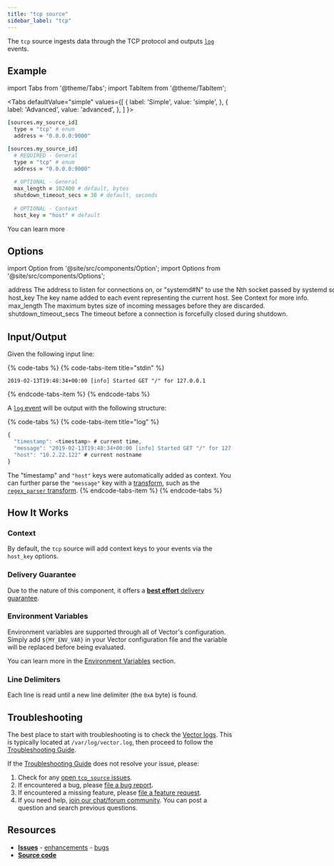 ```yaml
---
title: "tcp source" 
sidebar_label: "tcp"
---
```


The `tcp` source ingests data through the TCP protocol and outputs [`log`][docs.data-model.log] events.

## Example

import Tabs from '@theme/Tabs';
import TabItem from '@theme/TabItem';

<Tabs
  defaultValue="simple"
  values={[
    { label: 'Simple', value: 'simple', },
    { label: 'Advanced', value: 'advanced', },
  ]
}>
<TabItem value="simple">

```coffeescript
[sources.my_source_id]
  type = "tcp" # enum
  address = "0.0.0.0:9000"
```

</TabItem>
<TabItem value="advanced">

```coffeescript
[sources.my_source_id]
  # REQUIRED - General
  type = "tcp" # enum
  address = "0.0.0.0:9000"
  
  # OPTIONAL - General
  max_length = 102400 # default, bytes
  shutdown_timeout_secs = 30 # default, seconds
  
  # OPTIONAL - Context
  host_key = "host" # default
```

</TabItem>

</Tabs>

You can learn more

## Options

import Option from '@site/src/components/Option';
import Options from '@site/src/components/Options';

<Options filters={true}>


<Option
  defaultValue={null}
  enumValues={null}
  examples={["0.0.0.0:9000","systemd","systemd#3"]}
  name={"address"}
  nullable={false}
  path={null}
  relevantWhen={null}
  required={true}
  simple={true}
  type={"string"}
  unit={null}>

### address

The address to listen for connections on, or "systemd#N" to use the Nth socket passed by systemd socket activation. 


</Option>


<Option
  defaultValue={"host"}
  enumValues={null}
  examples={["host"]}
  name={"host_key"}
  nullable={false}
  path={null}
  relevantWhen={null}
  required={false}
  simple={false}
  type={"string"}
  unit={null}>

### host_key

The key name added to each event representing the current host. See [Context](#context) for more info.


</Option>


<Option
  defaultValue={102400}
  enumValues={null}
  examples={[102400]}
  name={"max_length"}
  nullable={true}
  path={null}
  relevantWhen={null}
  required={false}
  simple={false}
  type={"int"}
  unit={"bytes"}>

### max_length

The maximum bytes size of incoming messages before they are discarded.


</Option>


<Option
  defaultValue={30}
  enumValues={null}
  examples={[30]}
  name={"shutdown_timeout_secs"}
  nullable={false}
  path={null}
  relevantWhen={null}
  required={false}
  simple={false}
  type={"int"}
  unit={"seconds"}>

### shutdown_timeout_secs

The timeout before a connection is forcefully closed during shutdown.


</Option>


</Options>

## Input/Output

Given the following input line:

{% code-tabs %}
{% code-tabs-item title="stdin" %}
```
2019-02-13T19:48:34+00:00 [info] Started GET "/" for 127.0.0.1
```
{% endcode-tabs-item %}
{% endcode-tabs %}

A [`log` event][docs.data-model.log] will be output with the following structure:

{% code-tabs %}
{% code-tabs-item title="log" %}
```javascript
{
  "timestamp": <timestamp> # current time,
  "message": "2019-02-13T19:48:34+00:00 [info] Started GET "/" for 127.0.0.1",
  "host": "10.2.22.122" # current nostname
}
```

The "timestamp" and `"host"` keys were automatically added as context. You can
further parse the `"message"` key with a [transform][docs.transforms], such as
the [`regex_parser` transform][docs.transforms.regex_parser].
{% endcode-tabs-item %}
{% endcode-tabs %}

## How It Works

### Context

By default, the `tcp` source will add context
keys to your events via the `host_key`
options.

### Delivery Guarantee

Due to the nature of this component, it offers a
[**best effort** delivery guarantee][docs.guarantees#best-effort-delivery].

### Environment Variables

Environment variables are supported through all of Vector's configuration.
Simply add `${MY_ENV_VAR}` in your Vector configuration file and the variable
will be replaced before being evaluated.

You can learn more in the [Environment Variables][docs.configuration#environment-variables]
section.

### Line Delimiters

Each line is read until a new line delimiter (the `0xA` byte) is found.

## Troubleshooting

The best place to start with troubleshooting is to check the
[Vector logs][docs.monitoring#logs]. This is typically located at
`/var/log/vector.log`, then proceed to follow the
[Troubleshooting Guide][docs.troubleshooting].

If the [Troubleshooting Guide][docs.troubleshooting] does not resolve your
issue, please:

1. Check for any [open `tcp_source` issues][urls.tcp_source_issues].
2. If encountered a bug, please [file a bug report][urls.new_tcp_source_bug].
3. If encountered a missing feature, please [file a feature request][urls.new_tcp_source_enhancement].
4. If you need help, [join our chat/forum community][urls.vector_chat]. You can post a question and search previous questions.

## Resources

* [**Issues**][urls.tcp_source_issues] - [enhancements][urls.tcp_source_enhancements] - [bugs][urls.tcp_source_bugs]
* [**Source code**][urls.tcp_source_source]


[docs.configuration#environment-variables]: ../../../usage/configuration#environment-variables
[docs.data-model.log]: ../../../about/data-model/log.md
[docs.guarantees#best-effort-delivery]: ../../../about/guarantees.md#best-effort-delivery
[docs.monitoring#logs]: ../../../usage/administration/monitoring.md#logs
[docs.transforms.regex_parser]: ../../../usage/configuration/transforms/regex_parser.md
[docs.transforms]: ../../../usage/configuration/transforms
[docs.troubleshooting]: ../../../usage/guides/troubleshooting.md
[urls.new_tcp_source_bug]: https://github.com/timberio/vector/issues/new?labels=source%3A+tcp&labels=Type%3A+bug
[urls.new_tcp_source_enhancement]: https://github.com/timberio/vector/issues/new?labels=source%3A+tcp&labels=Type%3A+enhancement
[urls.tcp_source_bugs]: https://github.com/timberio/vector/issues?q=is%3Aopen+is%3Aissue+label%3A%22source%3A+tcp%22+label%3A%22Type%3A+bug%22
[urls.tcp_source_enhancements]: https://github.com/timberio/vector/issues?q=is%3Aopen+is%3Aissue+label%3A%22source%3A+tcp%22+label%3A%22Type%3A+enhancement%22
[urls.tcp_source_issues]: https://github.com/timberio/vector/issues?q=is%3Aopen+is%3Aissue+label%3A%22source%3A+tcp%22
[urls.tcp_source_source]: https://github.com/timberio/vector/tree/master/src/sources/tcp.rs
[urls.vector_chat]: https://chat.vector.dev
